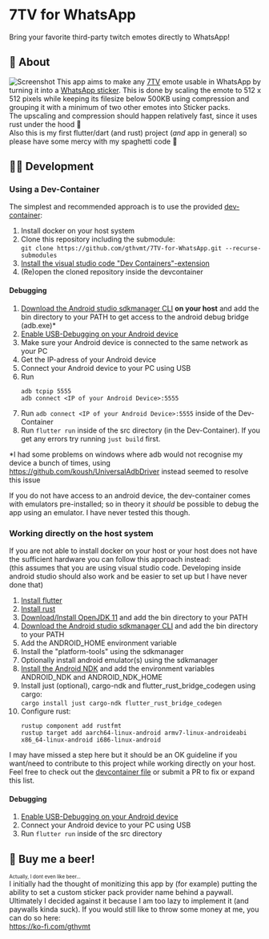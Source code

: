 # 7TV for WhatsApp

Bring your favorite third-party twitch emotes directly to WhatsApp!

## 📖 About
![Screenshot](https://gachi.gay/o30bt)
This app aims to make any [7TV](https://7tv.app/) emote usable in WhatsApp by turning it into a [WhatsApp sticker](https://github.com/WhatsApp/stickers/tree/main/Android). This is done by scaling the emote to 512 x 512 pixels while keeping its filesize below 500KB using compression and grouping it with a minimum of two other emotes into Sticker packs.\
The upscaling and compression should happen relatively fast, since it uses rust under the hood 🦀\
Also this is my first flutter/dart (and rust) project (*and* app in general) so please have some mercy with my spaghetti code 🙏

## 👨‍💻 Development
### Using a Dev-Container
The simplest and recommended approach is to use the provided [dev-container](https://docs.github.com/en/codespaces/setting-up-your-project-for-codespaces/adding-a-dev-container-configuration/introduction-to-dev-containers):
1. Install docker on your host system
1. Clone this repository including the submodule:\
`git clone https://github.com/gthvmt/7TV-for-WhatsApp.git --recurse-submodules`
1. [Install the visual studio code "Dev Containers"-extension](https://marketplace.visualstudio.com/items?itemName=ms-vscode-remote.remote-containers)
1. (Re)open the cloned repository inside the devcontainer

#### Debugging
1. [Download the Android studio sdkmanager CLI](https://developer.android.com/tools/releases/platform-tools#downloads) **on your host** and add the bin directory to your PATH to get access to the android debug bridge (adb.exe)*
1. [Enable USB-Debugging on your Android device](https://developer.android.com/studio/debug/dev-options#Enable-debugging)
1. Make sure your Android device is connected to the same network as your PC
1. Get the IP-adress of your Android device
1. Connect your Android device to your PC using USB
1. Run
    ```
    adb tcpip 5555
    adb connect <IP of your Android Device>:5555
    ```
7. Run `adb connect <IP of your Android Device>:5555` inside of the Dev-Container
8. Run `flutter run` inside of the src directory (in the Dev-Container). If you get any errors try running `just build` first.

*I had some problems on windows where adb would not recognise my device a bunch of times, using https://github.com/koush/UniversalAdbDriver instead seemed to resolve this issue

If you do not have access to an android device, the dev-container comes with emulators pre-installed; so in theory it *should* be possible to debug the app using an emulator. I have never tested this though.

### Working directly on the host system
If you are not able to install docker on your host or your host does not have the sufficient hardware you can follow this approach instead:\
(this assumes that you are using visual studio code. Developing inside android studio should also work and be easier to set up but I have never done that)
1. [Install flutter](https://docs.flutter.dev/get-started/install)
1. [Install rust](https://rustup.rs/)
1. [Download/Install OpenJDK 11](https://www.openlogic.com/openjdk-downloads?field_java_parent_version_target_id=406&field_operating_system_target_id=All&field_architecture_target_id=All&field_java_package_target_id=396) and add the bin directory to your PATH
1. [Download the Android studio sdkmanager CLI](https://developer.android.com/tools/releases/platform-tools#downloads) and add the bin directory to your PATH
1. Add the ANDROID_HOME environment variable
1. Install the "platform-tools" using the sdkmanager
1. Optionally install android emulator(s) using the sdkmanager
1. [Install the Android NDK](https://developer.android.com/ndk/downloads) and add the environment variables ANDROID_NDK and ANDROID_NDK_HOME
1. Install just (optional), cargo-ndk and flutter_rust_bridge_codegen using cargo:\
`cargo install just cargo-ndk flutter_rust_bridge_codegen`
1. Configure rust:
    ```
    rustup component add rustfmt
    rustup target add aarch64-linux-android armv7-linux-androideabi x86_64-linux-android i686-linux-android
    ``` 

I may have missed a step here but it should be an OK guideline if you want/need to contribute to this project while working directly on your host. Feel free to check out the [devcontainer file](https://github.com/gthvmt/7TV-for-WhatsApp/blob/development/.devcontainer/Containerfile) or submit a PR to fix or expand this list.

#### Debugging
1. [Enable USB-Debugging on your Android device](https://developer.android.com/studio/debug/dev-options#Enable-debugging)
1. Connect your Android device to your PC using USB
1. Run `flutter run` inside of the src directory

## 🍺 Buy me a beer!
<sup><sup>Actually, I dont even like beer...</sup></sup>\
I initially had the thought of monitizing this app by (for example) putting the ability to set a custom sticker pack provider name behind a paywall. Ultimately I decided against it because I am too lazy to implement it (and paywalls kinda suck). If you would still like to throw some money at me, you can do so here:\
https://ko-fi.com/gthvmt
